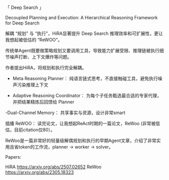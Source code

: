 「 Deep Search 」

Decoupled Planning and Execution: A Hierarchical Reasoning Framework for Deep Search

解耦 “规划” 与 “执行”，HiRA显著提升 Deep Search 推理效率和可扩展性，更让我想起被低估的 “ReWOO”。

传统单Agent既要做策略规划又要调用工具，导致能力扩展受限、推理链被执行细节噪声打断、上下文爆炸等问题。

作者提出HiRA，将规划和执行完全解耦。

- Meta Reasoning Planner： 纯语言链式思考，不直接触碰工具，避免执行噪声污染推理上下文

- Adaptive Reasoning Coordinator： 为每个子任务甄选最合适的专家代理，并把结果精炼后回馈给 Planner

-Dual-Channel Memory： 共享事实与资源，设计非常smart

插播 ReWOO：
读完论文，让我想起ReAct时期的一篇论文，ReWoo (非常被低估，目前citation仅80）。

ReWoo是一篇非常好的轻量级解偶规划和执行的早期Agent文章，介绍了非常实用且省token的工作流，planner -> worker -> solver。

Papers:

HiRA
https://arxiv.org/abs/2507.02652
ReWoo
https://arxiv.org/abs/2305.18323

